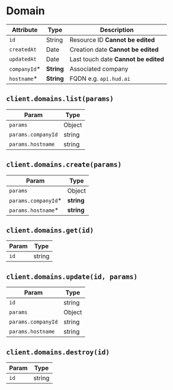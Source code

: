 # Domain

| Attribute | Type | Description |
| --------- | ---- | ----------- |
| `id`         | String     | Resource ID **Cannot be edited** |
| `createdAt`  | Date       | Creation date **Cannot be edited** |
| `updatedAt`  | Date       | Last touch date **Cannot be edited** |
| `companyId`* | **String** | Associated company |
| `hostname`*  | **String** | FQDN e.g. `api.hud.ai` |

## `client.domains.list(params)`

| Param | Type |
|-------|------|
| `params`           | Object |
| `params.companyId` | string |
| `params.hostname`  | string |

## `client.domains.create(params)`

| Param | Type |
|-------|------|
| `params`            | Object |
| `params.companyId`* | **string** |
| `params.hostname`*  | **string** |

## `client.domains.get(id)`

| Param | Type |
|-------|------|
| `id` | string |

## `client.domains.update(id, params)`

| Param | Type |
|-------|------|
| `id`               | string |
| `params`           | Object |
| `params.companyId` | string |
| `params.hostname`  | string |

## `client.domains.destroy(id)`

| Param | Type |
|-------|------|
| `id` | string |
